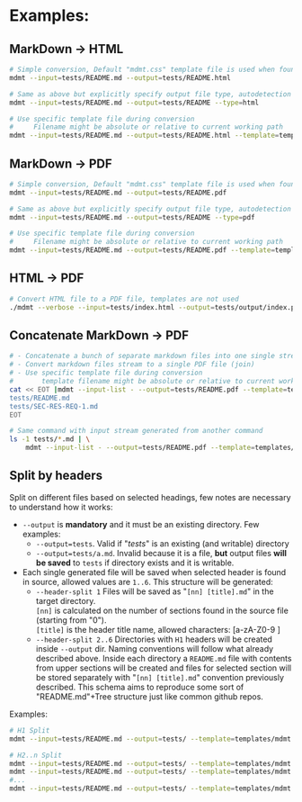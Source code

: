 # Examples:
## MarkDown -> HTML
```sh
# Simple conversion, Default "mdmt.css" template file is used when found in path
mdmt --input=tests/README.md --output=tests/README.html

# Same as above but explicitly specify output file type, autodetection is skipped
mdmt --input=tests/README.md --output=tests/README --type=html

# Use specific template file during conversion
#     Filename might be absolute or relative to current working path
mdmt --input=tests/README.md --output=tests/README.html --template=templates/mdmt.css
```

## MarkDown -> PDF
```sh
# Simple conversion, Default "mdmt.css" template file is used when found in path
mdmt --input=tests/README.md --output=tests/README.pdf

# Same as above but explicitly specify output file type, autodetection is skipped
mdmt --input=tests/README.md --output=tests/README --type=pdf

# Use specific template file during conversion
#     Filename might be absolute or relative to current working path
mdmt --input=tests/README.md --output=tests/README.pdf --template=templates/mdmt.css
```

## HTML -> PDF
```sh
# Convert HTML file to a PDF file, templates are not used
./mdmt --verbose --input=tests/index.html --output=tests/output/index.pdf
```

## Concatenate MarkDown -> PDF
```sh
# - Concatenate a bunch of separate markdown files into one single stream
# - Convert markdown files stream to a single PDF file (join)
# - Use specific template file during conversion
#       template filename might be absolute or relative to current working path
cat << EOT |mdmt --input-list - --output=tests/README.pdf --template=templates/mdmt.css
tests/README.md
tests/SEC-RES-REQ-1.md
EOT

# Same command with input stream generated from another command
ls -1 tests/*.md | \
    mdmt --input-list - --output=tests/README.pdf --template=templates/mdmt.css
```

## Split by headers
Split on different files based on selected headings, few notes are necessary to 
understand how it works:

- `--output` is **mandatory** and it must be an existing directory. Few examples:
    - `--output=tests`. Valid if "_tests_" is an existing (and writable) directory
    - `--output=tests/a.md`. Invalid because it is a file, **but** output files 
        **will be saved** to `tests` if directory exists and it is writable.
- Each single generated file will be saved when selected header is found in source,
    allowed values are `1..6`. This structure will be generated:
    - `--header-split 1` Files will be saved as "`[nn] [title].md`" in the target
        directory.  
        `[nn]` is calculated on the number of sections found in the source file
        (starting from "0").  
        `[title]` is the header title name, allowed characters: [a-zA-Z0-9 ]
    - `--header-split 2..6` Directories with `H1` headers will be created inside
        `--output` dir. Naming conventions will follow what already described above.
        Inside each directory a `README.md` file with contents from upper sections
        will be created and files for selected section will be stored separately
        with "`[nn] [title].md`" convention previously described. This schema aims
        to reproduce some sort of "README.md"+Tree structure just like common
        github repos.

Examples:
```sh
# H1 Split
mdmt --input=tests/README.md --output=tests/ --template=templates/mdmt.css --header-split 1

# H2..n Split
mdmt --input=tests/README.md --output=tests/ --template=templates/mdmt.css --header-split 2
mdmt --input=tests/README.md --output=tests/ --template=templates/mdmt.css --header-split 3
#...
mdmt --input=tests/README.md --output=tests/ --template=templates/mdmt.css --header-split 6
```
